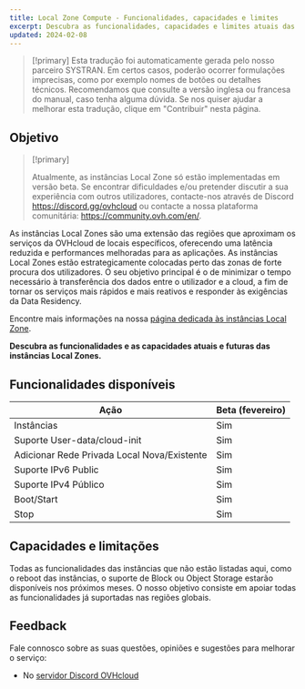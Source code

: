 ```yaml
---
title: Local Zone Compute - Funcionalidades, capacidades e limites
excerpt: Descubra as funcionalidades, capacidades e limites atuais das instâncias Local Zones
updated: 2024-02-08
---
```


> [!primary]
> Esta tradução foi automaticamente gerada pelo nosso parceiro SYSTRAN. Em certos casos, poderão ocorrer formulações imprecisas, como por exemplo nomes de botões ou detalhes técnicos. Recomendamos que consulte a versão inglesa ou francesa do manual, caso tenha alguma dúvida. Se nos quiser ajudar a melhorar esta tradução, clique em "Contribuir" nesta página.
>

## Objetivo

> [!primary]
>
> Atualmente, as instâncias Local Zone só estão implementadas em versão beta. Se encontrar dificuldades e/ou pretender discutir a sua experiência com outros utilizadores, contacte-nos através de Discord <https://discord.gg/ovhcloud> ou contacte a nossa plataforma comunitária: <https://community.ovh.com/en/>.
> 


As instâncias Local Zones são uma extensão das regiões que aproximam os serviços da OVHcloud de locais específicos, oferecendo uma latência reduzida e performances melhoradas para as aplicações.
As instâncias Local Zones estão estrategicamente colocadas perto das zonas de forte procura dos utilizadores. O seu objetivo principal é o de minimizar o tempo necessário à transferência dos dados entre o utilizador e a cloud, a fim de tornar os serviços mais rápidos e mais reativos e responder às exigências da Data Residency.

Encontre mais informações na nossa [página dedicada às instâncias Local Zone](https://www.ovhcloud.com/pt/public-cloud/local-zone-compute/).

**Descubra as funcionalidades e as capacidades atuais e futuras das instâncias Local Zones.**

## Funcionalidades disponíveis

| Ação | Beta (fevereiro) |
| --- | --- |
| Instâncias | Sim |
| Suporte User-data/cloud-init | Sim|
| Adicionar Rede Privada Local Nova/Existente | Sim |
| Suporte IPv6 Public | Sim |
| Suporte IPv4 Público | Sim |
| Boot/Start | Sim |
| Stop | Sim |

## Capacidades e limitações

Todas as funcionalidades das instâncias que não estão listadas aqui, como o reboot das instâncias, o suporte de Block ou Object Storage estarão disponíveis nos próximos meses. O nosso objetivo consiste em apoiar todas as funcionalidades já suportadas nas regiões globais.

## Feedback

Fale connosco sobre as suas questões, opiniões e sugestões para melhorar o serviço:

- No [servidor Discord OVHcloud](https://discord.gg/ovhcloud)
